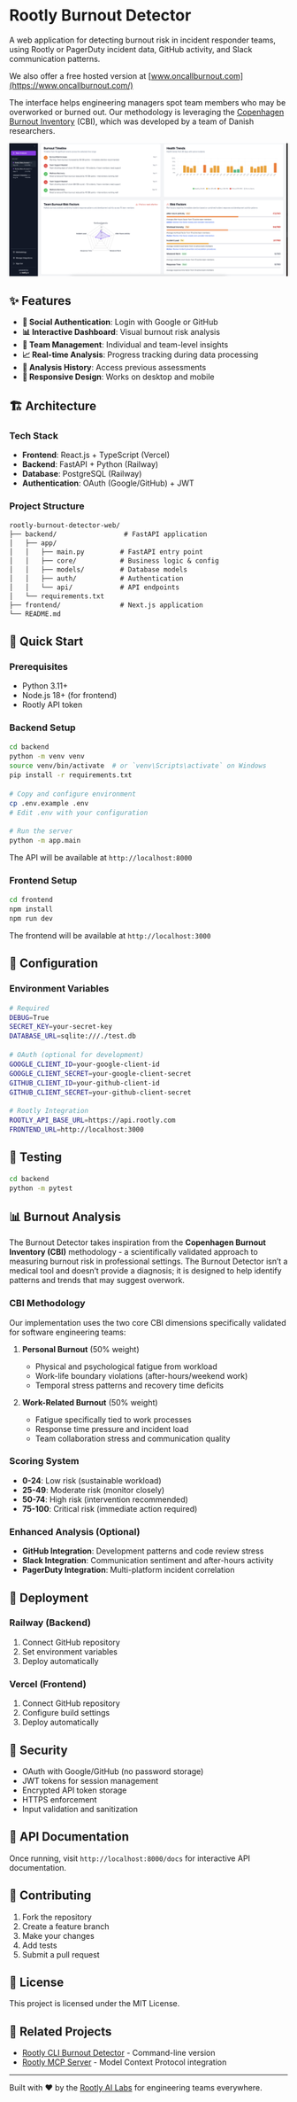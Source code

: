 # Rootly Burnout Detector

A web application for detecting burnout risk in incident responder teams, using Rootly or PagerDuty incident data, GitHub activity, and Slack communication patterns.

We also offer a free hosted version at [www.oncallburnout.com](https://www.oncallburnout.com/)

The interface helps engineering managers spot team members who may be overworked or burned out. Our methodology is leveraging the [Copenhagen Burnout Inventory](https://nfa.dk/media/hl5nbers/cbi-first-edition.pdf) (CBI), which was developed by a team of Danish researchers. 

![Rootly AI Labs burnout detector screenshot](assets/rootly-burnout-detector.png)

## ✨ Features

- **🔐 Social Authentication**: Login with Google or GitHub
- **📊 Interactive Dashboard**: Visual burnout risk analysis
- **👥 Team Management**: Individual and team-level insights
- **📈 Real-time Analysis**: Progress tracking during data processing
- **🔄 Analysis History**: Access previous assessments
- **📱 Responsive Design**: Works on desktop and mobile

## 🏗️ Architecture

### Tech Stack
- **Frontend**: React.js + TypeScript (Vercel)
- **Backend**: FastAPI + Python (Railway)
- **Database**: PostgreSQL (Railway)
- **Authentication**: OAuth (Google/GitHub) + JWT

### Project Structure
```
rootly-burnout-detector-web/
├── backend/                 # FastAPI application
│   ├── app/
│   │   ├── main.py         # FastAPI entry point
│   │   ├── core/           # Business logic & config
│   │   ├── models/         # Database models
│   │   ├── auth/           # Authentication
│   │   └── api/            # API endpoints
│   └── requirements.txt
├── frontend/               # Next.js application  
└── README.md
```

## 🚀 Quick Start

### Prerequisites
- Python 3.11+
- Node.js 18+ (for frontend)
- Rootly API token

### Backend Setup
```bash
cd backend
python -m venv venv
source venv/bin/activate  # or `venv\Scripts\activate` on Windows
pip install -r requirements.txt

# Copy and configure environment
cp .env.example .env
# Edit .env with your configuration

# Run the server
python -m app.main
```

The API will be available at `http://localhost:8000`

### Frontend Setup
```bash
cd frontend
npm install
npm run dev
```

The frontend will be available at `http://localhost:3000`

## 🔧 Configuration

### Environment Variables
```bash
# Required
DEBUG=True
SECRET_KEY=your-secret-key
DATABASE_URL=sqlite:///./test.db

# OAuth (optional for development)
GOOGLE_CLIENT_ID=your-google-client-id
GOOGLE_CLIENT_SECRET=your-google-client-secret
GITHUB_CLIENT_ID=your-github-client-id
GITHUB_CLIENT_SECRET=your-github-client-secret

# Rootly Integration
ROOTLY_API_BASE_URL=https://api.rootly.com
FRONTEND_URL=http://localhost:3000
```

## 🧪 Testing

```bash
cd backend
python -m pytest
```

## 📊 Burnout Analysis

The Burnout Detector takes inspiration from the **Copenhagen Burnout Inventory (CBI)** methodology - a scientifically validated approach to measuring burnout risk in professional settings. The Burnout Detector isn’t a medical tool and doesn’t provide a diagnosis; it is designed to help identify patterns and trends that may suggest overwork.

### CBI Methodology
Our implementation uses the two core CBI dimensions specifically validated for software engineering teams:

1. **Personal Burnout** (50% weight)
   - Physical and psychological fatigue from workload
   - Work-life boundary violations (after-hours/weekend work)
   - Temporal stress patterns and recovery time deficits

2. **Work-Related Burnout** (50% weight)
   - Fatigue specifically tied to work processes
   - Response time pressure and incident load
   - Team collaboration stress and communication quality

### Scoring System
- **0-24**: Low risk (sustainable workload)
- **25-49**: Moderate risk (monitor closely)
- **50-74**: High risk (intervention recommended)
- **75-100**: Critical risk (immediate action required)

### Enhanced Analysis (Optional)
- **GitHub Integration**: Development patterns and code review stress
- **Slack Integration**: Communication sentiment and after-hours activity
- **PagerDuty Integration**: Multi-platform incident correlation

## 🚢 Deployment

### Railway (Backend)
1. Connect GitHub repository
2. Set environment variables
3. Deploy automatically

### Vercel (Frontend)
1. Connect GitHub repository
2. Configure build settings
3. Deploy automatically

## 🔐 Security

- OAuth with Google/GitHub (no password storage)
- JWT tokens for session management
- Encrypted API token storage
- HTTPS enforcement
- Input validation and sanitization

## 📝 API Documentation

Once running, visit `http://localhost:8000/docs` for interactive API documentation.

## 🤝 Contributing

1. Fork the repository
2. Create a feature branch
3. Make your changes
4. Add tests
5. Submit a pull request

## 📄 License

This project is licensed under the MIT License.

## 🔗 Related Projects

- [Rootly CLI Burnout Detector](https://github.com/your-org/rootly-burnout-detector) - Command-line version
- [Rootly MCP Server](https://github.com/Rootly-AI-Labs/Rootly-MCP-server) - Model Context Protocol integration

---

Built with ❤️ by the [Rootly AI Labs](https://rootly.com/ai-labs) for engineering teams everywhere.
